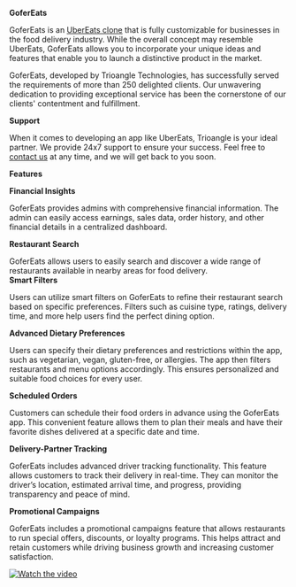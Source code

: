 <b>GoferEats</b>

GoferEats is an <a href="https://www.trioangle.com/ubereats-clone/">UberEats clone</a> that is fully customizable for businesses in the food delivery industry. While the overall concept may resemble UberEats, GoferEats allows you to incorporate your unique ideas and features that enable you to launch a distinctive product in the market. 

GoferEats, developed by Trioangle Technologies, has successfully served the requirements of more than 250 delighted clients. Our unwavering dedication to providing exceptional service has been the cornerstone of our clients' contentment and fulfillment.

<b>Support</b>

When it comes to developing an app like UberEats, Trioangle is your ideal partner. We provide 24x7 support to ensure your success. Feel free to <a href = "mailto: sales@trioangle.com">contact us</a> at any time, and we will get back to you soon.

<b>Features</b>

<b>Financial Insights</b>

GoferEats provides admins with comprehensive financial information. The admin can easily access earnings, sales data, order history, and other financial details in a centralized dashboard. 

<b>Restaurant Search</b>

GoferEats allows users to easily search and discover a wide range of restaurants available in nearby areas for food delivery.  
<b>Smart Filters</b>

Users can utilize smart filters on GoferEats to refine their restaurant search based on specific preferences. Filters such as cuisine type, ratings, delivery time, and more help users find the perfect dining option. 

<b>Advanced Dietary Preferences</b>

Users can specify their dietary preferences and restrictions within the app, such as vegetarian, vegan, gluten-free, or allergies. The app then filters restaurants and menu options accordingly. This ensures personalized and suitable food choices for every user. 

<b>Scheduled Orders</b>

Customers can schedule their food orders in advance using the GoferEats app. This convenient feature allows them to plan their meals and have their favorite dishes delivered at a specific date and time. 

<b>Delivery-Partner Tracking</b>

GoferEats includes advanced driver tracking functionality. This feature allows customers to track their delivery in real-time. They can monitor the driver’s location, estimated arrival time, and progress, providing transparency and peace of mind. 

<b>Promotional Campaigns</b>

GoferEats includes a promotional campaigns feature that allows restaurants to run special offers, discounts, or loyalty programs. This helps attract and retain customers while driving business growth and increasing customer satisfaction. 

[![Watch the video](https://i.imgur.com/CcZwfdY.jpg)](https://youtu.be/8vKMEFcY9wg)
